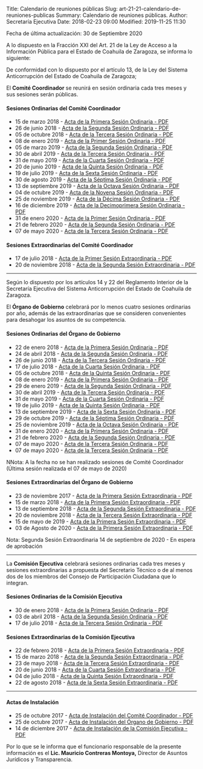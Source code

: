 Title: Calendario de reuniones públicas
Slug: art-21-21-calendario-de-reuniones-publicas
Summary: Calendario de reuniones públicas.
Author: Secretaría Ejecutiva
Date: 2018-02-23 09:00
Modified: 2019-11-25 11:30


Fecha de última actualización: 30 de Septiembre 2020

A lo dispuesto en la Fracción XXI del Art. 21 de la Ley de Acceso a la Información Pública para el Estado de Coahuila de Zaragoza, se informa lo siguiente:

De conformidad con lo dispuesto por el artículo 13, de la Ley del Sistema Anticorrupción del Estado de Coahuila de Zaragoza;

El **​Comité Coordinador** ​se reunirá en sesión ordinaria cada tres meses y sus sesiones serán públicas.

#### Sesiones Ordinarias del Comité Coordinador

* 15 de marzo 2018      - [Acta de la Primera Sesión Ordinaria - PDF](2018-03-15-primera-sesion-ordinaria-comite-coordinador.pdf)
* 26 de junio 2018      - [Acta de la Segunda Sesión Ordinaria - PDF](2018-06-26-segunda-sesion-ordinaria-comite-coordinador.pdf)
* 05 de octubre 2018    - [Acta de la Tercera Sesión Ordinaria - PDF](2018-10-05-tercera-sesion-ordinaria-comite-coordinador.pdf)
* 08 de enero 2019      - [Acta de la Primer Sesión Ordinaria  - PDF](2019-01-08-primera-sesion-ordinaria-comite-coordinador.pdf)
* 05 de marzo 2019      - [Acta de la Segunda Sesión Ordinaria - PDF](2019-03-05-segunda-sesion-ordinaria-comite-coordinador.pdf)
* 30 de abril 2019      - [Acta de la Tercera Sesión Ordinaria - PDF](2019-04-30-tercera-sesion-ordinaria-comite-coordinador.pdf)
* 31 de mayo 2019       - [Acta de la Cuarta Sesión Ordinaria  - PDF](2019-05-31-cuarta-sesion-ordinaria-comite-coordinador.pdf)
* 20 de junio 2019      - [Acta de la Quinta Sesión Ordinaria  - PDF](2019-06-20-quinta-sesion-ordinaria-comite-coordinador.pdf)
* 19 de julio 2019      - [Acta de la Sexta Sesión Ordinaria   - PDF](2019-07-19-sexta-sesion-ordinaria-comite-coordinador.pdf)
* 30 de agosto 2019     - [Acta de la Séptima Sesión Ordinaria - PDF](2019-08-30-septima-sesion-ordinaria-comite-coordinador.pdf)
* 13 de septiembre 2019 - [Acta de la Octava Sesión Ordinaria  - PDF](2019-09-13-octava-sesion-ordinaria-comite-coordinador.pdf)
* 04 de octubre 2019 - [Acta de la Novena Sesión Ordinaria  - PDF](2019-10-04-novena-sesion-ordinaria-comite-coordinador.pdf)
* 25 de noviembre 2019 - [Acta de la Décima Sesión Ordinaria  - PDF](2019-11-25-decima-sesion-ordinaria-comite-coordinador.pdf)
* 16 de diciembre 2019 - [Acta de la Decimoprimera Sesión Ordinaria  - PDF](2019-12-16-decimoprimera-sesion-ordinaria-comite-coordinador.pdf)
* 31 de enero 2020      - [Acta de la Primer Sesión Ordinaria  - PDF](2020-01-31-primera-sesion-ordinaria-comite-coordinador.pdf)
* 21 de febrero 2020      - [Acta de la Segunda Sesión Ordinaria - PDF](2020-02-21-segunda-sesion-ordinaria-comite-coordinador.pdf)
* 07 de mayo 2020       - [Acta de la Tercera Sesión Ordinaria - PDF](2020-05-07-tercera-sesion-ordinaria-organo-de-gobierno.pdf)

#### Sesiones Extraordinarias del Comité Coordinador

* 17 de julio 2018     - [Acta de la Primer Sesión Extraordinaria - PDF](2018-07-17-primera-sesion-extraordinaria-comite-coordinador.pdf)
* 20 de noviembre 2018 - [Acta de la Segunda Sesión Extraordinaria - PDF](2018-11-20-segunda-sesion-extraordinaria-comite-coordinador.pdf)

---

Según lo dispuesto por los artículos 14 y 22 del Reglamento Interior de la Secretaría Ejecutiva del Sistema Anticorrupción del Estado de Coahuila de Zaragoza.

El **Órgano de Gobierno** celebrará por lo menos cuatro sesiones ordinarias por año, además de las extraordinarias que se consideren convenientes para desahogar los asuntos de su competencia.

#### Sesiones Ordinarias del Órgano de Gobierno

* 22 de enero 2018      - [Acta de la Primera Sesión Ordinaria - PDF](2018-01-22-primera-sesion-ordinaria-organo-de-gobierno.pdf)
* 24 de abril 2018      - [Acta de la Segunda Sesión Ordinaria - PDF](2018-04-24-segunda-sesion-ordinaria-organo-de-gobierno.pdf)
* 26 de junio 2018      - [Acta de la Tercera Sesión Ordinaria - PDF](2018-06-26-tercera-sesion-ordinaria-organo-de-gobierno.pdf)
* 17 de julio 2018      - [Acta de la Cuarta Sesión Ordinaria  - PDF](2018-07-17-cuarta-sesion-ordinaria-organo-de-gobierno.pdf)
* 05 de octubre 2018    - [Acta de la Quinta Sesión Ordinaria  - PDF](2018-10-05-quinta-sesion-ordinaria-organo-de-gobierno.pdf)
* 08 de enero 2019      - [Acta de la Primera Sesión Ordinaria - PDF](2019-01-08-primera-sesion-ordinaria-organo-de-gobierno.pdf)
* 29 de enero 2019      - [Acta de la Segunda Sesión Ordinaria - PDF](2019-01-29-segunda-sesion-ordinaria-organo-de-gobierno.pdf)
* 30 de abril 2019      - [Acta de la Tercera Sesión Ordinaria - PDF](2019-04-30-tercera-sesion-ordinaria-organo-de-gobierno.pdf)
* 31 de mayo 2019       - [Acta de la Cuarta Sesión Ordinaria  - PDF](2019-05-31-cuarta-sesion-ordinaria-organo-de-gobierno.pdf)
* 19 de julio 2019      - [Acta de la Quinta Sesión Ordinaria  - PDF](2019-07-19-quinta-sesion-ordinaria-organo-de-gobierno.pdf)
* 13 de septiembre 2019 - [Acta de la Sexta Sesión Ordinaria   - PDF](2019-09-13-sexta-sesion-ordinaria-organo-de-gobierno.pdf)
* 29 de octubre 2019    - [Acta de la Séptima Sesión Ordinaria   - PDF](2019-10-29-septima-sesion-ordinaria-organo-de-gobierno.pdf)
* 25 de noviembre 2019  - [Acta de la Octava Sesión Ordinaria   - PDF](2019-11-25-octava-sesion-ordinaria-organo-de-gobierno.pdf)
* 31 de enero 2020      - [Acta de la Primera Sesión Ordinaria - PDF](2020-01-31-primera-sesion-ordinaria-organo-de-gobierno.pdf)
* 21 de febrero 2020    - [Acta de la Segunda Sesión Ordinaria - PDF](2020-02-21-segunda-sesion-ordinaria-organo-de-gobierno.pdf)
* 07 de mayo 2020    - [Acta de la Tercera Sesión Ordinaria - PDF](2020-05-07-tercera-sesion-ordinaria-organo-de-gobierno1.pdf)
* 07 de mayo 2020    - [Acta de la Tercera Sesión Ordinaria - PDF](2020-07-30-cuarta-sesion-ordinaria-organo-de-gobierno.pdf)

NNota: A la fecha no se han realizado sesiones de Comité Coordinador (Última sesión realizada el 07 de mayo de 2020)


#### Sesiones Extraordinarias del Órgano de Gobierno

* 23 de noviembre 2017  - [Acta de la Primera Sesión Extraordinaria - PDF](2017-11-23-primera-sesion-extraordinaria-organo-de-gobierno.pdf)
* 15 de marzo 2018      - [Acta de la Primera Sesión Extraordinaria - PDF](2018-03-15-primera-sesion-extraordinaria-organo-de-gobierno.pdf)
* 13 de septiembre 2018 - [Acta de la Segunda Sesión Extraordinaria - PDF](2018-09-13-segunda-sesion-extraordinaria-organo-de-gobierno.pdf)
* 20 de noviembre 2018  - [Acta de la Tercera Sesión Extraordinaria - PDF](2018-11-20-tercera-sesion-extraordinaria-organo-de-gobierno.pdf)
* 15 de mayo de 2019    - [Acta de la Primera Sesión Extraordinaria - PDF](2019-05-15-primera-sesion-extraordinaria-organo-de-gobierno.pdf)
* 03 de Agosto de 2020    - [Acta de la Primera Sesión Extraordinaria - PDF](2020-08-03-primera-sesion-extraordinaria-organo-de-gobierno.pdf)

Nota: Segunda Sesión Extraordinaria 14 de septiembre de 2020 - En espera de aprobación

---

La **Comisión Ejecutiva** celebrará sesiones ordinarias cada tres meses y sesiones extraordinarias a propuesta del Secretario Técnico o de al menos dos de los miembros del Consejo de Participación Ciudadana que lo integran.

#### Sesiones Ordinarias de la Comisión Ejecutiva

* 30 de enero 2018 - [Acta de la Primera Sesión Ordinaria - PDF](2018-01-30-primera-sesion-ordinaria-comision-ejecutiva.pdf)
* 03 de abril 2018 - [Acta de la Segunda Sesión Ordinaria - PDF](2018-04-03-segunda-sesion-ordinaria-comision-ejecutiva.pdf)
* 17 de julio 2018 - [Acta de la Tercera Sesión Ordinaria - PDF](2018-07-17-tercera-sesion-ordinaria-comision-ejecutiva.pdf)

#### Sesiones Extraordinarias de la Comisión Ejecutiva

* 22 de febrero 2018 - [Acta de la Primera Sesión Extraordinaria - PDF](2018-02-22-primera-sesion-extraordinaria-comision-ejecutiva.pdf)
* 15 de marzo 2018   - [Acta de la Segunda Sesión Extraordinaria - PDF](2018-03-15-segunda-sesion-extraordinaria-comision-ejecutiva.pdf)
* 23 de mayo 2018    - [Acta de la Tercera Sesión Extraordinaria - PDF](2018-05-23-tercera-sesion-extraordinaria-comision-ejecutiva.pdf)
* 20 de junio 2018   - [Acta de la Cuarta Sesión Extraordinaria  - PDF](2018-06-20-cuarta-sesion-extraordinaria-comision-ejecutiva.pdf)
* 04 de julio 2018   - [Acta de la Quinta Sesión Extraordinaria  - PDF](2018-07-04-quinta-sesion-extraordinaria-comision-ejecutiva.pdf)
* 22 de agosto 2018  - [Acta de la Sexta Sesión Extraordinaria   - PDF](2018-08-22-sexta-sesion-extraordinaria-comision-ejecutiva.pdf)

---

#### Actas de Instalación

* 25 de octubre 2017   - [Acta de Instalación del Comité Coordinador   - PDF](2017-10-25-acta-instalacion-comite-coordinador.pdf)
* 25 de octubre 2017   - [Acta de Instalación del Órgano de Gobierno   - PDF](2017-10-25-acta-instalacion-organo-de-gobierno.pdf)
* 14 de diciembre 2017 - [Acta de Instalación de la Comisión Ejecutiva - PDF](2017-12-14-acta-instalacion-comision-ejecutiva.pdf)

Por lo que se le informa que el funcionario responsable de la presente información es el **Lic. Mauricio Contreras Montoya,** Director de Asuntos Jurídicos y Transparencia.
